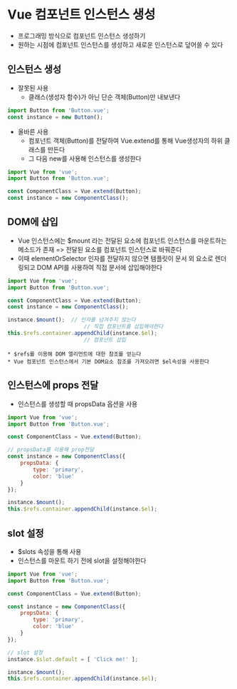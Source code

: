 # Vue 컴포넌트 인스턴스 생성
* 프로그래밍 방식으로 컴포넌트 인스턴스 생성하기
* 원하는 시점에 컴포넌트 인스턴스를 생성하고 새로운 인스턴스로 덮어쓸 수 있다

## 인스턴스 생성
* 잘못된 사용
	* 클래스(생성자 함수)가 아닌 단순 객체(Button)만 내보낸다
``` javascript
import Button from 'Button.vue';
const instance = new Button();
```

* 올바른 사용
	* 컴포넌트 객체(Button)를 전달하여 Vue.extend를 통해 Vue생성자의 하위 클래스를 만든다
	* 그 다음 new를 사용해 인스턴스를 생성한다
``` javascript
import Vue from 'vue';
import Button from 'Button.vue';

const ComponentClass = Vue.extend(Button);
const instance = new ComponentClass();
```

##  DOM에 삽입
* Vue 인스턴스에는 $mount 라는 전달된 요소에 컴포넌트 인스턴스를 마운트하는 메소드가 존재 => 전달된 요소를 컴포넌트 인스턴스로 바꿔준다
* 이때 elementOrSelector 인자를 전달하지 않으면 템플릿이 문서 외 요소로 렌더링되고 DOM API를 사용하여 직접 문서에 삽입해야한다

``` javascript
import Vue from 'vue';
import Button from 'Button.vue';

const ComponentClass = Vue.extend(Button);
const instance = new ComponentClass();

instance.$mount();	// 인자를 넘겨주지 않는다
						// 직접 컴포넌트를 삽입해야한다
this.$refs.container.appendChild(instance.$el);
						// 컴포넌트 삽입
```
	* $refs를 이용해 DOM 엘리먼트에 대한 참조를 얻는다
	* Vue 컴포넌트 인스턴스에서 기본 DOM요소 참조를 가져오려면 $el속성을 사용한다




## 인스턴스에 props 전달
* 인스턴스를 생성할 때 propsData 옵션을 사용

``` javascript
import Vue from 'vue';
import Button from 'Button.vue';

const ComponentClass = Vue.extend(Button);

// propsData를 이용해 prop전달
const instance = new ComponentClass({
	propsData: {
		type: 'primary',
		color: 'blue'
	}
});

instance.$mount();
this.$refs.container.appendChild(instance.$el);

```


## slot 설정
* $slots 속성을 통해 사용
* 인스턴스를 마운트 하기 전에 slot을 설정해야한다

``` javascript
import Vue from 'vue';
import Button from 'Button.vue';

const ComponentClass = Vue.extend(Button);

const instance = new ComponentClass({
	propsData: {
		type: 'primary',
		color: 'blue'
	}
});

// slot 설정
instance.$slot.default = [ 'Click me!' ];

instance.$mount();
this.$refs.container.appendChild(instance.$el);
```




